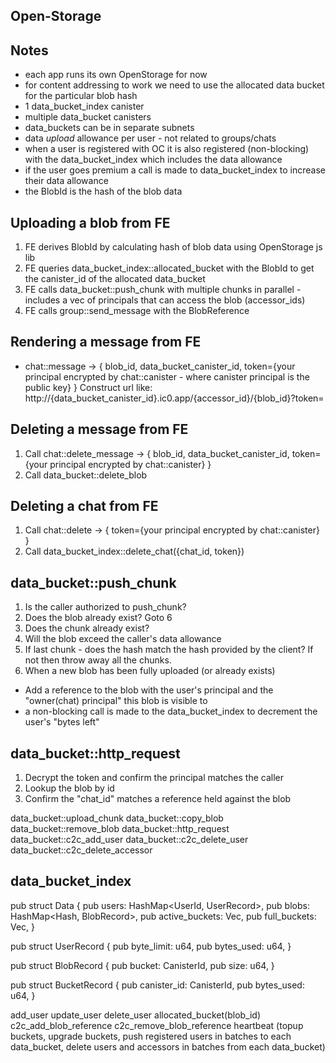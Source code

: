 ## Open-Storage

Notes
-----
- each app runs its own OpenStorage for now
- for content addressing to work we need to use the allocated data bucket for the particular blob hash
- 1 data_bucket_index canister
- multiple data_bucket canisters
- data_buckets can be in separate subnets
- data *upload* allowance per user - not related to groups/chats
- when a user is registered with OC it is also registered (non-blocking) with the data_bucket_index which includes the data allowance
- if the user goes premium a call is made to data_bucket_index to increase their data allowance
- the BlobId is the hash of the blob data

Uploading a blob from FE
------------------------
1. FE derives BlobId by calculating hash of blob data using OpenStorage js lib
2. FE queries data_bucket_index::allocated_bucket with the BlobId to get the canister_id of the allocated data_bucket
3. FE calls data_bucket::push_chunk with multiple chunks in parallel - includes a vec of principals that can access the blob (accessor_ids)
4. FE calls group::send_message with the BlobReference

Rendering a message from FE
---------------------------
- chat::message -> {
    blob_id, 
    data_bucket_canister_id, 
    token={your principal encrypted by chat::canister - where canister principal is the public key}
}
Construct url like: 
http://{data_bucket_canister_id}.ic0.app/{accessor_id}/{blob_id}?token=<TOKEN>

Deleting a message from FE
--------------------------
1. Call chat::delete_message ->
{ 
    blob_id, 
    data_bucket_canister_id, 
    token={your principal encrypted by chat::canister} 
}
2. Call data_bucket::delete_blob

Deleting a chat from FE
-----------------------
1. Call chat::delete ->
{ 
    token={your principal encrypted by chat::canister} 
}
2. Call data_bucket_index::delete_chat({chat_id, token})



data_bucket::push_chunk
-----------------------
1. Is the caller authorized to push_chunk?
2. Does the blob already exist? Goto 6
3. Does the chunk already exist?
4. Will the blob exceed the caller's data allowance
5. If last chunk - does the hash match the hash provided by the client? If not then throw away all the chunks.
6. When a new blob has been fully uploaded (or already exists)
 - Add a reference to the blob with the user's principal and the "owner(chat) principal" this blob is visible to
 - a non-blocking call is made to the data_bucket_index to decrement the user's "bytes left"

data_bucket::http_request
-------------------------
1. Decrypt the token and confirm the principal matches the caller
2. Lookup the blob by id
3. Confirm the "chat_id" matches a reference held against the blob

data_bucket::upload_chunk
data_bucket::copy_blob
data_bucket::remove_blob
data_bucket::http_request
data_bucket::c2c_add_user
data_bucket::c2c_delete_user
data_bucket::c2c_delete_accessor


data_bucket_index
-----------------
pub struct Data {
    pub users: HashMap<UserId, UserRecord>,
    pub blobs: HashMap<Hash, BlobRecord>,
    pub active_buckets: Vec<BucketRecord>,
    pub full_buckets: Vec<BucketRecord>,
}

pub struct UserRecord {
    pub byte_limit: u64,
    pub bytes_used: u64,
}

pub struct BlobRecord {
    pub bucket: CanisterId,
    pub size: u64,
}

pub struct BucketRecord {
    pub canister_id: CanisterId,
    pub bytes_used: u64,
}

add_user
update_user
delete_user
allocated_bucket(blob_id)
c2c_add_blob_reference
c2c_remove_blob_reference
heartbeat (topup buckets, upgrade buckets, push registered users in batches to each data_bucket, delete users and accessors in batches from each data_bucket)